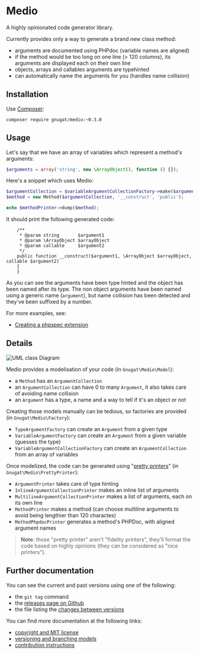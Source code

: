# Medio

A highly opinionated code generator library.

Currently provides only a way to generate a brand new class method:

* arguments are documented using PHPdoc (variable names are aligned)
* if the method would be too long on one line (> 120 columns), its arguments are displayed each on their own line
* objects, arrays and callables arguments are typehinted
* can automatically name the arguments for you (handles name collision)

## Installation

Use [Composer](https://getcomposer.org/download):

    composer require gnugat/medio:~0.3.0

## Usage

Let's say that we have an array of variables which represent a method's arguments:

```php
$arguments = array('string', new \ArrayObject(), function () {});
```

Here's a snippet which uses Medio:

```php
$argumentCollection = $variableArgumentCollectionFactory->make($arguments);
$method = new Method($argumentCollection, '__construct', 'public');

echo $methodPrinter->dump($method);
```

It should print the following generated code:

```
    /**
     * @param string       $argument1
     * @param \ArrayObject $arrayObject
     * @param callable     $argument2
     */
    public function __construct($argument1, \ArrayObject $arrayObject, callable $argument2)
    {
    }
```

As you can see the arguments have been type hinted and the object has been named
after its type. The non object arguments have been named using a generic name
(`argument`), but name collision has been detected and they've been suffixed by
a number.

For more examples, see:

* [Creating a phpspec extension](./doc/example-phpspec-extension.md)

## Details

![UML class Diagram](http://yuml.me/63a3a935)

Medio provides a modelisation of your code (in `Gnugat\Medio\Model`):

* a `Method` has an `ArgumentCollection`
* an `ArgumentCollection` can have 0 to many `Argument`, it also takes care of avoiding name collision
* an `Argument` has a type, a name and a way to tell if it's an object or not

Creating those models manually can be tedious, so factories are provided (in `Gnugat\Medio\Factory`):

* `TypeArgumentFactory` can create an `Argument` from a given type
* `VariableArgumentFactory` can create an `Argument` from a given variable (guesses the type)
* `VariableArgumentCollectionFactory` can create an `ArgumentCollection` from an array of variables

Once modelized, the code can be generated using "[pretty printers](http://stackoverflow.com/a/5834775/3437428)"
(in `Gnugat\Medio\PrettyPrinter`):

* `ArgumentPrinter` takes care of type hinting
* `InlineArgumentCollectionPrinter` makes an inline list of arguments
* `MultilineArgumentCollectionPrinter` makes a list of arguments, each on its own line
* `MethodPrinter` makes a method (can choose multiline arguments to avoid being lengthier than 120 charactes)
* `MethodPhpdocPrinter` generates a method's PHPDoc, with aligned argument names

> **Note**: those "pretty printer" aren't "fidelity printers", they'll format the
> code based on highly opinions (they can be considered as "nice printers").

## Further documentation

You can see the current and past versions using one of the following:

* the `git tag` command
* the [releases page on Github](https://github.com/gnugat/medio/releases)
* the file listing the [changes between versions](CHANGELOG.md)

You can find more documentation at the following links:

* [copyright and MIT license](LICENSE)
* [versioning and branching models](VERSIONING.md)
* [contribution instructions](CONTRIBUTING.md)
